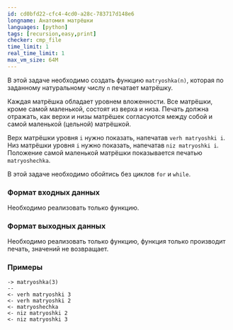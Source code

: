 ```yaml
---
id: cd0bfd22-cfc4-4cd0-a28c-783717d148e6
longname: Анатомия матрёшки
languages: [python]
tags: [recursion,easy,print]
checker: cmp_file
time_limit: 1
real_time_limit: 1
max_vm_size: 64M
---
```



В этой задаче необходимо создать функцию `matryoshka(n)`, которая по заданному натуральному числу `n` печатает матрёшку.

Каждая матрёшка обладает уровнем вложенности.
Все матрёшки, кроме самой маленькой, состоят из верха и низа.
Печать должна отражать, как верхи и низы матрёшек согласуются между собой и самой маленькой (цельной) матрёшкой.

Верх матрёшки уровня `i` нужно показать, напечатав `verh matryoshki i`.
Низ матрёшки уровня `i` нужно показать, напечатав `niz matryoshki i`.
Положение самой маленькой матрёшки показывается печатью `matryoshechka`.

В этой задаче необходимо обойтись без циклов `for` и `while`.

### Формат входных данных

Необходимо реализовать только функцию.

### Формат выходных данных

Необходимо реализовать только функцию, функция только производит печать, значений не возвращает.

### Примеры

```
-> matryoshka(3)
--
<- verh matryoshki 3
<- verh matryoshki 2
<- matryoshechka
<- niz matryoshki 2
<- niz matryoshki 3
```
